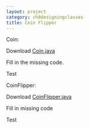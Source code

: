 ```yaml
---
layout: project
category: ch8designingclasses
title: Coin Flipper
---
```

Coin:

Download [Coin.java](/apcsa/ch8designingclasses/Coin.java)

Fill in the missing code.

Test



CoinFlipper:

Download [CoinFlipper.java](/apcsa/ch8designingclasses/CoinFlipper.java)

Fill in missing code

Test
